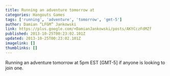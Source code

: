 ```yaml
---
title: Running an adventure tomorrow at
categories: Hangouts Games
tags: ['running', 'adventure', 'tomorrow', 'gmt-5']
author: Damian “LFGM” Jankowski
link: https://plus.google.com/+DamianJankowski/posts/AKYCczFdMZf
published: 2013-10-25T00:23:02.101Z
updated: 2013-10-25T00:23:02.101Z
imagelink: []
thumblinks: []
---
```


Running an adventure tomorrow at 5pm EST [GMT-5] if anyone is looking to join one.
